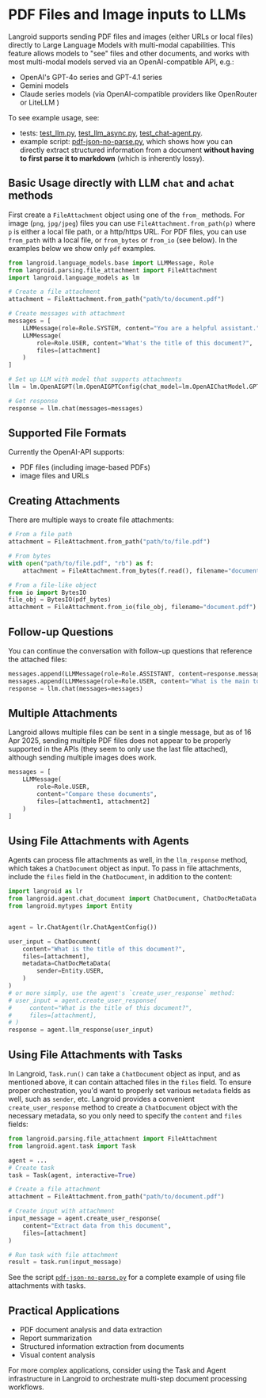 # PDF Files and Image inputs to LLMs

Langroid supports sending PDF files and images (either URLs or local files)
directly to Large Language Models with multi-modal 
capabilities. This feature allows models to "see" files and other documents,
and works with most multi-modal models served via an OpenAI-compatible API,
e.g.:

- OpenAI's GPT-4o series and GPT-4.1 series
- Gemini models
- Claude series models (via OpenAI-compatible providers like OpenRouter or LiteLLM )

To see example usage, see:

- tests: [test_llm.py](https://github.com/langroid/langroid/blob/main/tests/main/test_llm.py), 
   [test_llm_async.py](https://github.com/langroid/langroid/blob/main/tests/main/test_llm_async.py),
   [test_chat-agent.py](https://github.com/langroid/langroid/blob/main/tests/main/test_chat_agent.py).
- example script: [pdf-json-no-parse.py](https://github.com/langroid/langroid/blob/main/examples/extract/pdf-json-no-parse.py), which shows
  how you can directly extract structured information from a document 
  **without having to first parse it to markdown** (which is inherently lossy).

## Basic Usage directly with LLM `chat` and `achat` methods

First create a `FileAttachment` object using one of the `from_` methods.
For image (`png`, `jpg/jpeg`) files you can use `FileAttachment.from_path(p)`
where `p` is either a local file path, or a http/https URL.
For PDF files, you can use `from_path` with a local file, or `from_bytes` or `from_io`
(see below). In the examples below we show only `pdf` examples.

```python
from langroid.language_models.base import LLMMessage, Role
from langroid.parsing.file_attachment import FileAttachment
import langroid.language_models as lm

# Create a file attachment
attachment = FileAttachment.from_path("path/to/document.pdf")

# Create messages with attachment
messages = [
    LLMMessage(role=Role.SYSTEM, content="You are a helpful assistant."),
    LLMMessage(
        role=Role.USER, content="What's the title of this document?", 
        files=[attachment]
    )
]

# Set up LLM with model that supports attachments
llm = lm.OpenAIGPT(lm.OpenAIGPTConfig(chat_model=lm.OpenAIChatModel.GPT4o))

# Get response
response = llm.chat(messages=messages)
```

## Supported File Formats

Currently the OpenAI-API supports:

- PDF files (including image-based PDFs)
- image files and URLs


## Creating Attachments

There are multiple ways to create file attachments:

```python
# From a file path
attachment = FileAttachment.from_path("path/to/file.pdf")

# From bytes
with open("path/to/file.pdf", "rb") as f:
    attachment = FileAttachment.from_bytes(f.read(), filename="document.pdf")

# From a file-like object
from io import BytesIO
file_obj = BytesIO(pdf_bytes)
attachment = FileAttachment.from_io(file_obj, filename="document.pdf")
```

## Follow-up Questions

You can continue the conversation with follow-up questions that reference the attached files:

```python
messages.append(LLMMessage(role=Role.ASSISTANT, content=response.message))
messages.append(LLMMessage(role=Role.USER, content="What is the main topic?"))
response = llm.chat(messages=messages)
```

## Multiple Attachments

Langroid allows multiple files can be sent in a single message,
but as of 16 Apr 2025, sending multiple PDF files does not appear to be properly supported in the 
APIs (they seem to only use the last file attached), although sending multiple 
images does work. 

```python
messages = [
    LLMMessage(
        role=Role.USER,
        content="Compare these documents",
        files=[attachment1, attachment2]
    )
]
```

## Using File Attachments with Agents

Agents can process file attachments as well, in the `llm_response` method,
which takes a `ChatDocument` object as input. 
To pass in file attachments, include the `files` field in the `ChatDocument`,
in addition to the content:

```python
import langroid as lr
from langroid.agent.chat_document import ChatDocument, ChatDocMetaData
from langroid.mytypes import Entity


agent = lr.ChatAgent(lr.ChatAgentConfig())

user_input = ChatDocument(
    content="What is the title of this document?",
    files=[attachment],
    metadata=ChatDocMetaData(
        sender=Entity.USER,
    )
)
# or more simply, use the agent's `create_user_response` method:
# user_input = agent.create_user_response(
#     content="What is the title of this document?",
#     files=[attachment],    
# )
response = agent.llm_response(user_input)
```


## Using File Attachments with Tasks

In Langroid,  `Task.run()` can take a `ChatDocument` object as input,
and as mentioned above, it can contain attached files in the `files` field.
To ensure proper orchestration, you'd want to properly set various `metadata` fields
as well, such as `sender`, etc. Langroid provides a convenient 
`create_user_response` method to create a `ChatDocument` object with the necessary 
metadata, so you only need to specify the `content` and `files` fields:


```python
from langroid.parsing.file_attachment import FileAttachment
from langroid.agent.task import Task

agent = ...
# Create task
task = Task(agent, interactive=True)

# Create a file attachment
attachment = FileAttachment.from_path("path/to/document.pdf")

# Create input with attachment
input_message = agent.create_user_response(
    content="Extract data from this document",
    files=[attachment]
)

# Run task with file attachment
result = task.run(input_message)
```

See the script [`pdf-json-no-parse.py`](https://github.com/langroid/langroid/blob/main/examples/extract/pdf-json-no-parse.py)
for a complete example of using file attachments with tasks.

## Practical Applications

- PDF document analysis and data extraction
- Report summarization
- Structured information extraction from documents
- Visual content analysis

For more complex applications, consider using the Task and Agent infrastructure in 
Langroid to orchestrate multi-step document processing workflows.